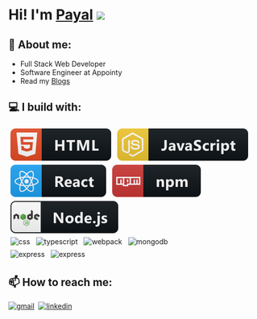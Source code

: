 
<h1>Hi! I'm <a href="https://payalkherajani.netlify.app/">Payal</a> <img src="https://media.giphy.com/media/OmNXKqHHbF4G7lnNwz/giphy.gif" width="25px"> </h1>

## :book: About me:

- Full Stack Web Developer
- Software Engineer at Appointy
- Read my [Blogs](https://payalkherajani.hashnode.dev/)

## 💻 I build with:

<p>
  <!-- For more icons please follow  https://github.com/MikeCodesDotNET/ColoredBadges -->
  <img src="https://raw.githubusercontent.com/8bithemant/8bithemant/master/svg/dev/languages/html.svg" alt="html" style="vertical-align:top; margin:4px">    
  <img src="https://raw.githubusercontent.com/8bithemant/8bithemant/master/svg/dev/languages/js.svg" alt="js" style="vertical-align:top; margin:4px">
  <img src="https://raw.githubusercontent.com/8bithemant/8bithemant/master/svg/dev/frameworks/react.svg" alt="react" style="vertical-align:top; margin:4px">
  <img src="https://raw.githubusercontent.com/8bithemant/8bithemant/master/svg/dev/services/npm.svg" alt="npm" style="vertical-align:top; margin:4px">
  <img src="https://raw.githubusercontent.com/MikeCodesDotNET/ColoredBadges/master/svg/dev/frameworks/nodejs.svg" alt="node" style="vertical-align:top; margin:4px">

  <br>
  <img src="https://www.vectorlogo.zone/logos/w3_css/w3_css-ar21.svg" alt="css" style="vertical-align:top; margin:4px"> 
  <img src="https://www.vectorlogo.zone/logos/typescriptlang/typescriptlang-ar21.svg" alt="typescript" style="vertical-align:top; margin:4px">
  <img src="https://www.vectorlogo.zone/logos/js_webpack/js_webpack-ar21.svg" alt="webpack" style="vertical-align:top; margin:4px">
  <img src="https://www.vectorlogo.zone/logos/mongodb/mongodb-ar21.svg" alt="mongodb" style="vertical-align:top; margin:4px">
  
  <br>
  <img src="https://www.vectorlogo.zone/logos/expressjs/expressjs-ar21.svg" alt="express" style="vertical-align:top; margin:4px">
  <img src="https://www.vectorlogo.zone/logos/tailwindcss/tailwindcss-ar21.svg" alt="express" style="vertical-align:top; margin:4px"> 
  
</p>

## 📫 How to reach me:
[<img src='https://img.icons8.com/color/48/000000/gmail-new.png' alt='gmail' width= '55' height='55'>](mailto:payal.kherajani19@gmail.com)&nbsp;&nbsp;[<img src='https://img.icons8.com/color/48/000000/linkedin.png' alt='linkedin' width='55' height='55'>](https://www.linkedin.com/in/payalkherajani)&nbsp;&nbsp; 

